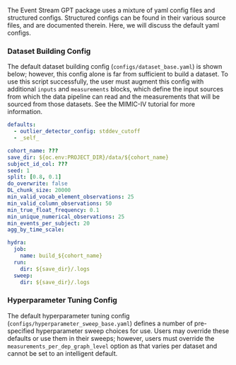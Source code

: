 The Event Stream GPT package uses a mixture of yaml config files and structured configs. Structured configs
can be found in their various source files, and are documented therein. Here, we will discuss the default yaml
configs.

### Dataset Building Config

The default dataset building config (`configs/dataset_base.yaml`) is shown below; however, this config alone
is far from sufficient to build a dataset. To use this script successfully, the user must augment this config
with additional `inputs` and `measurements` blocks, which define the input sources from which the data
pipeline can read and the measurements that will be sourced from those datasets. See the MIMIC-IV tutorial for
more information.

```yaml
defaults:
  - outlier_detector_config: stddev_cutoff
  - _self_

cohort_name: ???
save_dir: ${oc.env:PROJECT_DIR}/data/${cohort_name}
subject_id_col: ???
seed: 1
split: [0.8, 0.1]
do_overwrite: false
DL_chunk_size: 20000
min_valid_vocab_element_observations: 25
min_valid_column_observations: 50
min_true_float_frequency: 0.1
min_unique_numerical_observations: 25
min_events_per_subject: 20
agg_by_time_scale:

hydra:
  job:
    name: build_${cohort_name}
  run:
    dir: ${save_dir}/.logs
  sweep:
    dir: ${save_dir}/.logs
```

### Hyperparameter Tuning Config

The default hyperparameter tuning config (`configs/hyperparameter_sweep_base.yaml`) defines a number of
pre-specified hyperparameter sweep choices for use. Users may override these defaults or use them in their
sweeps; however, users must override the `measurements_per_dep_graph_level` option as that varies per dataset
and cannot be set to an intelligent default.
